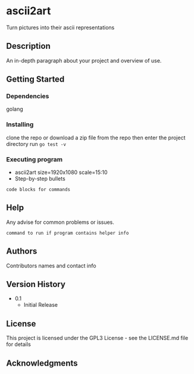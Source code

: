 # ascii2art
Turn pictures into their ascii representations

## Description

An in-depth paragraph about your project and overview of use.

## Getting Started

### Dependencies

golang

### Installing

clone the repo or download a zip file from the repo
then enter the project directory run ``go test -v``

### Executing program

* ascii2art size=1920x1080 scale=15:10
* Step-by-step bullets
```
code blocks for commands
```

## Help

Any advise for common problems or issues.
```
command to run if program contains helper info
```

## Authors

Contributors names and contact info

## Version History

* 0.1
    * Initial Release

## License

This project is licensed under the GPL3 License - see the LICENSE.md file for details

## Acknowledgments
